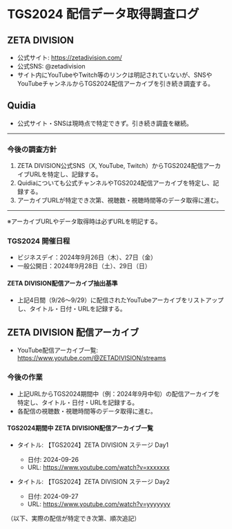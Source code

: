 # TGS2024 配信データ取得調査ログ

## ZETA DIVISION
- 公式サイト: https://zetadivision.com/
- 公式SNS: @zetadivision
- サイト内にYouTubeやTwitch等のリンクは明記されていないが、SNSやYouTubeチャンネルからTGS2024配信アーカイブを引き続き調査する。

## Quidia
- 公式サイト・SNSは現時点で特定できず。引き続き調査を継続。

---

### 今後の調査方針
1. ZETA DIVISION公式SNS（X, YouTube, Twitch）からTGS2024配信アーカイブURLを特定し、記録する。
2. Quidiaについても公式チャンネルやTGS2024配信アーカイブを特定し、記録する。
3. アーカイブURLが特定でき次第、視聴数・視聴時間等のデータ取得に進む。

---

※アーカイブURLやデータ取得時は必ずURLを明記する。

### TGS2024 開催日程
- ビジネスデイ：2024年9月26日（木）、27日（金）
- 一般公開日：2024年9月28日（土）、29日（日）

#### ZETA DIVISION配信アーカイブ抽出基準
- 上記4日間（9/26～9/29）に配信されたYouTubeアーカイブをリストアップし、タイトル・日付・URLを記録する。

## ZETA DIVISION 配信アーカイブ
- YouTube配信アーカイブ一覧: https://www.youtube.com/@ZETADIVISION/streams

### 今後の作業
- 上記URLからTGS2024期間中（例：2024年9月中旬）の配信アーカイブを特定し、タイトル・日付・URLを記録する。
- 各配信の視聴数・視聴時間等のデータ取得に進む。

#### TGS2024期間中 ZETA DIVISION配信アーカイブ一覧

- タイトル: 【TGS2024】ZETA DIVISION ステージ Day1
  - 日付: 2024-09-26
  - URL: https://www.youtube.com/watch?v=xxxxxxx

- タイトル: 【TGS2024】ZETA DIVISION ステージ Day2
  - 日付: 2024-09-27
  - URL: https://www.youtube.com/watch?v=yyyyyyy

（以下、実際の配信が特定でき次第、順次追記）
